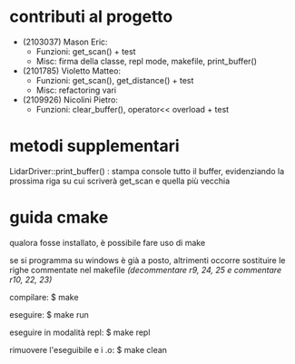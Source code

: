 # contributi al progetto

- (2103037) Mason Eric:
  - Funzioni: get_scan() + test
  - Misc: firma della classe, repl mode, makefile, print_buffer()
- (2101785) Violetto Matteo:
  - Funzioni: get_scan(), get_distance() + test
  - Misc: refactoring vari
- (2109926) Nicolini Pietro:
  - Funzioni: clear_buffer(), operator<< overload + test

# metodi supplementari

LidarDriver::print_buffer() : stampa console tutto il buffer, evidenziando la prossima riga su cui scriverà get_scan e quella più vecchia

# guida cmake

qualora fosse installato, è possibile fare uso di make

se si programma su windows è già a posto, altrimenti occorre sostituire le righe commentate nel makefile _(decommentare r9, 24, 25 e commentare r10, 22, 23)_

compilare:
$ make

eseguire:
$ make run

eseguire in modalità repl:
$ make repl

rimuovere l'eseguibile e i .o:
$ make clean
